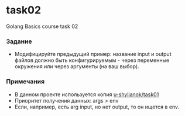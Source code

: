 # task02
Golang Basics course task 02

### Задание

- Модифицируйте предыдущий пример: название input и output файлов должно быть конфигурируемым - через переменные окружения или через аргументы (на ваш выбор).

### Примечания

- В данном проекте используется копия [u-shylianok/task01](https://github.com/u-shylianok/golang-basics/tree/main/task01)
- Приоритет получения данных: args > env
- Если, например, есть arg input, но нет output, то он ищется в env. 
